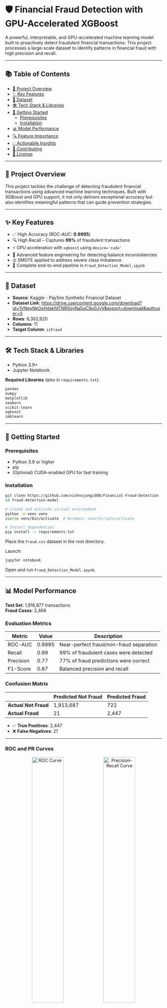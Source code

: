 # 🛡️ Financial Fraud Detection with GPU-Accelerated XGBoost

A powerful, interpretable, and GPU-accelerated machine learning model built to proactively detect fraudulent financial transactions. This project processes a large-scale dataset to identify patterns in financial fraud with high precision and recall.

---

## 📚 Table of Contents

- [🌟 Project Overview](#-project-overview)
- [✨ Key Features](#-key-features)
- [💾 Dataset](#-dataset)
- [🛠️ Tech Stack & Libraries](#️-tech-stack--libraries)
- [🚀 Getting Started](#-getting-started)
  - [Prerequisites](#prerequisites)
  - [Installation](#installation)
- [📊 Model Performance](#-model-performance)
- [🔍 Feature Importance](#-feature-importance)
- [💡 Actionable Insights](#-actionable-insights)
- [🤝 Contributing](#-contributing)
- [📜 License](#-license)

---

## 🌟 Project Overview

This project tackles the challenge of detecting fraudulent financial transactions using advanced machine learning techniques. Built with XGBoost and GPU support, it not only delivers exceptional accuracy but also identifies meaningful patterns that can guide prevention strategies.

---

## ✨ Key Features

- ✅ High Accuracy (ROC-AUC: **0.9995**)
- 🔍 High Recall – Captures **99%** of fraudulent transactions
- ⚡ GPU acceleration with `xgboost` using `device='cuda'`
- 🧪 Advanced feature engineering for detecting balance inconsistencies
- ⚖️ SMOTE applied to address severe class imbalance
- 📒 Complete end-to-end pipeline in `Fraud_Detection_Model.ipynb`

---

## 💾 Dataset

- **Source**: Kaggle - PaySim Synthetic Financial Dataset
- **Dataset Link**: https://drive.usercontent.google.com/download?id=1VNpyNkGxHdskfdTNRSjjyNa5qC9u0JyV&export=download&authuser=0
- **Rows**: 6,362,620
- **Columns**: 11
- **Target Column**: `isFraud`

---

## 🛠️ Tech Stack & Libraries

- Python 3.9+
- Jupyter Notebook

**Required Libraries** (also in `requirements.txt`):

```txt
pandas
numpy
matplotlib
seaborn
scikit-learn
xgboost
imblearn
```

---

## 🚀 Getting Started

### Prerequisites

- Python 3.9 or higher
- pip
- (Optional) CUDA-enabled GPU for fast training

### Installation

```bash
git clone https://github.com/vishnujangid88/Financial-Fraud-Detection
cd fraud-detection-model

# Create and activate virtual environment
python -m venv venv
source venv/bin/activate  # Windows: venv\Scripts\activate

# Install dependencies
pip install -r requirements.txt
```

Place the `Fraud.csv` dataset in the root directory.

Launch:

```bash
jupyter notebook
```

Open and run `Fraud_Detection_Model.ipynb`.

---

## 📊 Model Performance

**Test Set**: 1,916,877 transactions  
**Fraud Cases**: 2,468

### Evaluation Metrics

| Metric        | Value  | Description                                  |
|---------------|--------|----------------------------------------------|
| ROC-AUC       | 0.9995 | Near-perfect fraud/non-fraud separation       |
| Recall        | 0.99   | 99% of fraudulent cases were detected         |
| Precision     | 0.77   | 77% of fraud predictions were correct         |
| F1-Score      | 0.87   | Balanced precision and recall                 |

### Confusion Matrix

|                   | Predicted Not Fraud | Predicted Fraud |
|-------------------|---------------------|-----------------|
| **Actual Not Fraud** | 1,913,687         | 722             |
| **Actual Fraud**     | 21                | 2,447           |

- ✅ **True Positives**: 2,447  
- ❌ **False Negatives**: 21

---

### ROC and PR Curves

<p align="center">
  <img src="images/roc_curve.png" width="45%" alt="ROC Curve">
  <img src="images/pr_curve.png" width="45%" alt="Precision-Recall Curve">
</p>

> **Note**: Save the ROC and Precision-Recall plots from the notebook as `roc_curve.png` and `pr_curve.png` in an `images/` folder.

---

## 🔍 Feature Importance

Top predictors of fraud:

- **`newbalanceOrig`** – Final sender balance
- **`errorBalanceOrig`** – Custom anomaly feature
- **`amount`** – Transaction amount
- **`type`** – Transaction type (e.g., TRANSFER, CASH_OUT)

> Engineered features like `errorBalanceOrig` were especially effective at surfacing fraud patterns.

---

## 💡 Actionable Insights

- **Real-Time Scoring**: Integrate the model to flag transactions during execution.
- **Fraud Rule Automation**: Flag any transaction with non-zero accounting errors.
- **Transaction-Type Filters**: Apply additional scrutiny to high-risk transaction types (e.g., TRANSFER, CASH_OUT).

---

## 🤝 Contributing

We welcome community contributions! Here’s how:

```bash
# Fork the repo and create your branch
git checkout -b feature/YourFeature

# Make changes and commit
git commit -m "Added a new feature"

# Push and open a Pull Request
git push origin feature/YourFeature
```

---

## 📑 Data Dictionary

**step** — Maps a unit of time in the real world. In this case, 1 step is 1 hour of time. Total steps: 744 (30 days simulation).

**type** — Transaction type: CASH-IN, CASH-OUT, DEBIT, PAYMENT, and TRANSFER.

**amount** — Amount of the transaction in local currency.

**nameOrig** — Customer who initiated the transaction.

**oldbalanceOrg** — Initial balance of the sender before the transaction.

**newbalanceOrig** — New balance of the sender after the transaction.

**nameDest** — Customer who is the recipient of the transaction.

**oldbalanceDest** — Initial balance of the recipient before the transaction. (Note: No info for merchants — names starting with ‘M’.)

**newbalanceDest** — New balance of the recipient after the transaction. (Note: No info for merchants — names starting with ‘M’.)

**isFraud** — Indicates if the transaction was fraudulent. Fraudulent behavior simulates agents taking control of customer accounts and draining funds via TRANSFER followed by CASH_OUT.

**isFlaggedFraud** — Flags illegal attempts to transfer more than 200,000 in a single transaction.

---


---

## 📜 License

This project is licensed under the [MIT License](LICENSE).

---

> Built with ❤️ to empower financial systems against fraud using fast, interpretable AI.
